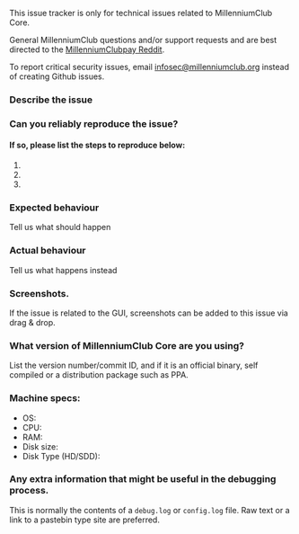 <!--- Remove sections that do not apply -->

This issue tracker is only for technical issues related to MillenniumClub Core.

General MillenniumClub questions and/or support requests and are best directed to the [MillenniumClubpay Reddit](https://www.reddit.com/r/millenniumclubpay/).

To report critical security issues, email infosec@millenniumclub.org instead of creating Github issues.

### Describe the issue

### Can you reliably reproduce the issue?
#### If so, please list the steps to reproduce below:
1.
2.
3.

### Expected behaviour
Tell us what should happen

### Actual behaviour
Tell us what happens instead

### Screenshots.
If the issue is related to the GUI, screenshots can be added to this issue via drag & drop.

### What version of MillenniumClub Core are you using?
List the version number/commit ID, and if it is an official binary, self compiled or a distribution package such as PPA.

### Machine specs:
- OS:
- CPU:
- RAM:
- Disk size:
- Disk Type (HD/SDD):

### Any extra information that might be useful in the debugging process.
This is normally the contents of a `debug.log` or `config.log` file. Raw text or a link to a pastebin type site are preferred.
